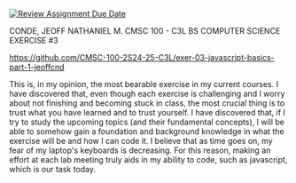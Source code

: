 [![Review Assignment Due Date](https://classroom.github.com/assets/deadline-readme-button-22041afd0340ce965d47ae6ef1cefeee28c7c493a6346c4f15d667ab976d596c.svg)](https://classroom.github.com/a/si3U9_eK)


CONDE, JEOFF NATHANIEL M. 
CMSC 100 - C3L 
BS COMPUTER SCIENCE
EXERCISE #3

https://github.com/CMSC-100-2S24-25-C3L/exer-03-javascript-basics-part-1-jeoffcnd

This is, in my opinion, the most bearable exercise in my current courses. I have discovered that, even though each exercise is challenging and I worry about not finishing and becoming stuck in class, the most crucial thing is to trust what you have learned and to trust yourself. I have discovered that, if I try to study the upcoming topics (and their fundamental concepts), I will be able to somehow gain a foundation and background knowledge in what the exercise will be and how I can code it. I believe that as time goes on, my fear of my laptop's keyboards is decreasing. For this reason, making an effort at each lab meeting truly aids in my ability to code, such as javascript, which is our task today.


